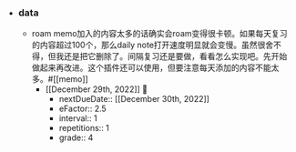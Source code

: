 - ### data
    - roam memo加入的内容太多的话确实会roam变得很卡顿。如果每天复习的内容超过100个，那么daily note打开速度明显就会变慢。虽然很舍不得，但我还是把它删除了。间隔复习还是要做，看看怎么实现吧。先开始做起来再改进。这个插件还可以使用，但要注意每天添加的内容不能太多。#[[memo]]
        - [[December 29th, 2022]] 🔵
            - nextDueDate:: [[December 30th, 2022]]
            - eFactor:: 2.5
            - interval:: 1
            - repetitions:: 1
            - grade:: 4

